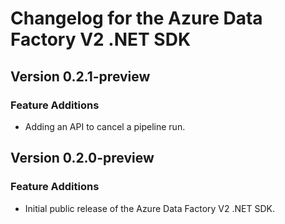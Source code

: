 # Changelog for the Azure Data Factory V2 .NET SDK

## Version 0.2.1-preview

### Feature Additions
  * Adding an API to cancel a pipeline run.
  
## Version 0.2.0-preview

### Feature Additions
  * Initial public release of the Azure Data Factory V2 .NET SDK.


